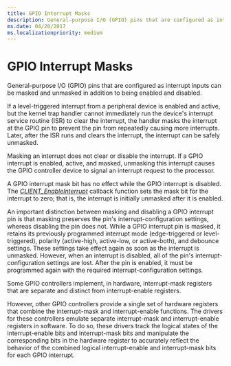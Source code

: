 ```yaml
---
title: GPIO Interrupt Masks
description: General-purpose I/O (GPIO) pins that are configured as interrupt inputs can be masked and unmasked in addition to being enabled and disabled.
ms.date: 04/20/2017
ms.localizationpriority: medium
---
```


# GPIO Interrupt Masks


General-purpose I/O (GPIO) pins that are configured as interrupt inputs can be masked and unmasked in addition to being enabled and disabled.

If a level-triggered interrupt from a peripheral device is enabled and active, but the kernel trap handler cannot immediately run the device's interrupt service routine (ISR) to clear the interrupt, the handler masks the interrupt at the GPIO pin to prevent the pin from repeatedly causing more interrupts. Later, after the ISR runs and clears the interrupt, the interrupt can be safely unmasked.

Masking an interrupt does not clear or disable the interrupt. If a GPIO interrupt is enabled, active, and masked, unmasking this interrupt causes the GPIO controller device to signal an interrupt request to the processor.

A GPIO interrupt mask bit has no effect while the GPIO interrupt is disabled. The [*CLIENT\_EnableInterrupt*](/windows-hardware/drivers/ddi/gpioclx/nc-gpioclx-gpio_client_enable_interrupt) callback function sets the mask bit for the interrupt to zero; that is, the interrupt is initially unmasked after it is enabled.

An important distinction between masking and disabling a GPIO interrupt pin is that masking preserves the pin's interrupt-configuration settings, whereas disabling the pin does not. While a GPIO interrupt pin is masked, it retains its previously programmed interrupt mode (edge-triggered or level-triggered), polarity (active-high, active-low, or active-both), and debounce settings. These settings take effect again as soon as the interrupt is unmasked. However, when an interrupt is disabled, all of the pin's interrupt-configuration settings are lost. After the pin is enabled, it must be programmed again with the required interrupt-configuration settings.

Some GPIO controllers implement, in hardware, interrupt-mask registers that are separate and distinct from interrupt-enable registers.

However, other GPIO controllers provide a single set of hardware registers that combine the interrupt-mask and interrupt-enable functions. The drivers for these controllers emulate separate interrupt-mask and interrupt-enable registers in software. To do so, these drivers track the logical states of the interrupt-enable bits and interrupt-mask bits and manipulate the corresponding bits in the hardware register to accurately reflect the behavior of the combined logical interrupt-enable and interrupt-mask bits for each GPIO interrupt.

 

